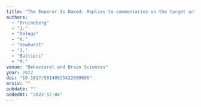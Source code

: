 ```yaml
---
title: "The Emperor Is Naked: Replies to commentaries on the target article"
authors:
  - "Bruineberg"
  - "J."
  - "Dołęga"
  - "K."
  - "Dewhurst"
  - "J."
  - "Baltieri"
  - "M."
venue: "Behavioral and Brain Sciences"
year: 2022
doi: "10.1017/S0140525X22000656"
arxiv: ""
pubdate: ""
addedAt: "2022-12-04"
---
```

